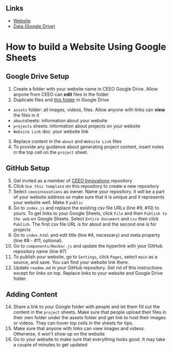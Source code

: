 ## Links ##
* [Website](https://ceeoinnovations.github.io/hackathon-template/)
* [Data (Google Drive)](https://drive.google.com/drive/folders/1E49pAmqL3kGckYD4MxFROPWgxLSnGrCE?usp=sharing)

# How to build a Website Using Google Sheets #
## Google Drive Setup ##
1. Create a folder with your website name in CEEO Google Drive. Allow anyone from CEEO can **edit** files in the folder
2. Duplicate files and [this folder](https://drive.google.com/drive/folders/1E49pAmqL3kGckYD4MxFROPWgxLSnGrCE?usp=sharing) in Google Drive
* `assets` folder: all images, videos, files. Allow anyone with links can **view** the files in it
* `about`sheets: information about your website
* `projects` sheets: information about projects on your website
* `Website Link` doc: your website link
3. Replace content in the `about` and `Website Link` files
4. To provide any guidance about generating project content, insert notes in the top cell on the `project` sheet.

## GitHub Setup ##
5. Get invited as a member of [CEEO Innovations](https://github.com/ceeoinnovations) repository
6. Click `Use this template` on this repository to create a new repository 
7. Select `ceeoinnovations` as owner. Name your repository. It will be a part of your website address so make sure that it is unique and it represents your website well. Make it `public`
9. Go to `index.js` and replace the existing csv file URLs (line #9, #10) to yours. To get links to your Google Sheets, click `File` and then `Publish to the web` on Google Sheets. Select `Entire Document` and `csv` then click `Publish`. The first csv file URL is for about and the second one is for projects
10. Go to `index.html` and edit title (line #4, necessary) and meta property (line #8 - #11, optional). 
11. Go to `components/Navbar.js` and update the hyperlink with your GitHub repository name (line #7) 
12. To publish your website, go to `Settings`, click `Pages`, select `main` as a source, and save. You can find your website link there.
13. Update `readme.md` in your GitHub repository. Get rid of this instructions except for links on top. Replace links to your website and Google Drive folder.

## Adding Content ##
14. Share a link to your Google folder with people and let them fill out the content in the `project` sheets. Make sure that people upload their files in their own folder under the assets folder and get link to host their images or videos. They can hover top cells in the sheets for tips.
15. Make sure that anyone with links can view images and videos. Otherwise, it won't show up on the website
16. Go to your website to make sure that everything looks good. It may take a couple of minutes to get updated

